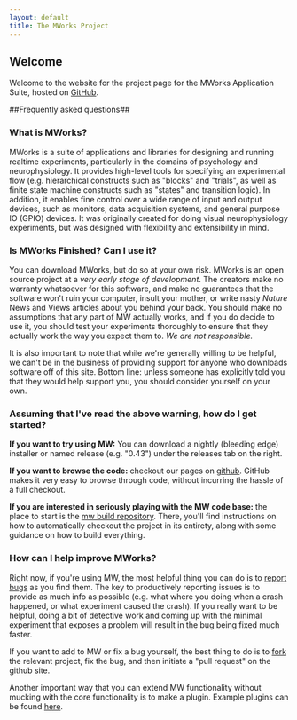 ```yaml
---
layout: default
title: The MWorks Project
---
```


## Welcome ##
Welcome to the website for the project page for the MWorks Application Suite, hosted on <a href="http://github.com/">GitHub</a>.

##Frequently asked questions##
### What is MWorks? ###
MWorks is a suite of applications and libraries for designing and running realtime experiments, particularly in the domains of psychology and neurophysiology.  It provides high-level tools for specifying an experimental flow (e.g. hierarchical constructs such as "blocks" and "trials", as well as finite state machine constructs such as "states" and transition logic).  In addition, it enables fine control over a wide range of input and output devices, such as monitors, data acquisition systems, and general purpose IO (GPIO) devices.  It was originally created for doing visual neurophysiology experiments, but was designed with flexibility and extensibility in mind.

### Is MWorks Finished? Can I use it? ###
You can download MWorks, but do so at your own risk.  MWorks is an open source project at a _very early stage of development_.  The creators make no warranty whatsoever for this software, and make no guarantees that the software won't ruin your computer, insult your mother, or write nasty _Nature_ News and Views articles about you behind your back.  You should make no assumptions that any part of MW actually works, and if you do decide to use it, you should test your experiments thoroughly to ensure that they actually work the way you expect them to. *We are not responsible.*

It is also important to note that while we're generally willing to be helpful, we can't be in the business of providing support for anyone who downloads software off of this site.  Bottom line: unless someone has explicitly told you that they would help support you, you should consider yourself on your own.

### Assuming that I've read the above warning, how do I get started? ###

__If you want to try using MW:__ You can download a nightly (bleeding edge) installer or named release (e.g. "0.43") under the releases tab on the right.

__If you want to browse the code:__ checkout our pages on [github](http://github.com/mworks-project).  GitHub makes it very easy to browse through code, without incurring the hassle of a full checkout. 

__If you are interested in seriously playing with the MW code base:__ the place to start is the [mw build repository](http://github.com/mworks-project/mw_build/tree/master). There, you'll find instructions on how to automatically checkout the project in its entirety, along with some guidance on how to build everything.

### How can I help improve MWorks? ###
Right now, if you're using MW, the most helpful thing you can do is to [report bugs](http://help.mworks-project.org/discussion/new) as you find them.  The key to productively reporting issues is to provide as much info as possible (e.g. what where you doing when a crash happened, or what experiment caused the crash).  If you really want to be helpful, doing a bit of detective work and coming up with the minimal experiment that exposes a problem will result in the bug being fixed much faster.

If you want to add to MW or fix a bug yourself, the best thing to do is to [fork](http://railsontherun.com/2008/3/3/how-to-use-github-and-submit-a-patch) the relevant project, fix the bug, and then initiate a "pull request" on the github site.  

Another important way that you can extend MW functionality without mucking with the core functionality is to make a plugin.  Example plugins can be found [here](http://github.com/mworks-project/mw_core_plugins).
